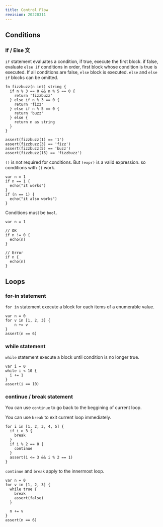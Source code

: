 ```yaml
---
title: Control Flow
revision: 20220311
---
```


## Conditions

### If / Else 文

`if` statement evaluates a condition, if true, execute the first block.
if false, evaluate `else if` conditions in order, first block whose condition is true is executed.
If all conditions are false, `else` block is executed.
`else` and `else if` blocks can be omitted.

```
fn fizzbuzz(n int) string {
  if n % 3 == 0 && n % 5 == 0 {
    return 'fizzbuzz'
  } else if n % 3 == 0 {
    return 'fizz'
  } else if n % 5 == 0 {
    return 'buzz'
  } else {
    return n as string
  }
}

assert(fizzbuzz(1) == '1')
assert(fizzbuzz(3) == 'fizz')
assert(fizzbuzz(5) == 'buzz')
assert(fizzbuzz(15) == 'fizzbuzz')
```

`()` is not required for conditions. But `(expr)` is a valid expression. so conditions with `()` work.

```
var n = 1
if n == 1 {
  echo("it works")
}
if (n == 1) {
  echo("it also works")
}
```

Conditions must be `bool`.

```
var n = 1

// OK
if n != 0 {
  echo(n)
}

// Error
if n {
  echo(n)
}
```

## Loops

### for-in statement

`for in` statement execute a block for each items of a enumerable value.

```
var n = 0
for v in [1, 2, 3] {
    n += v
}
assert(n == 6)
```

### while statement

`while` statement execute a block until condition is no longer true.

```
var i = 0
while i < 10 {
  i += 1
}
assert(i == 10)
```

### continue / break statement

You can use `continue` to go back to the beggining of current loop.

You can use `break` to exit current loop immediately.

```
for i in [1, 2, 3, 4, 5] {
  if i > 3 {
    break
  }
  if i % 2 == 0 {
    continue
  }
  assert(i <= 3 && i % 2 == 1)
}
```

`continue` and `break` apply to the innermost loop.


```
var n = 0
for v in [1, 2, 3] {
  while true {
    break
    assert(false)
  }

  n += v
}
assert(n == 6)
```

